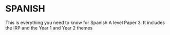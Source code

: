 # SPANISH
<p>
This is everything you need to know for Spanish A level Paper 3.
It includes the IRP and the Year 1 and Year 2 themes
 </p>
